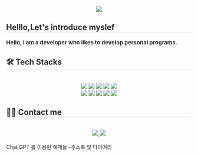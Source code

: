 
<div align= "center">
    <img src="https://capsule-render.vercel.app/api?type=cylinder&color=gradient&height=120&text=Hello%20I'm%20jinwoo6607&animation=fadeIn&fontColor=253b79&fontSize=50" />
    </div>
    <div style="text-align: left;"> 
    <h2 style="border-bottom: 1px solid #d8dee4; color: #282d33;"> Helllo,Let's introduce myslef </h2>  
    <div style="font-weight: 700; font-size: 15px; text-align: left; color: #282d33;"> Hello, I am a developer who likes to develop personal programs. </div> 
    </div>
    <div style="text-align: left;">
    <h2 style="border-bottom: 1px solid #d8dee4; color: #282d33;"> 🛠️ Tech Stacks </h2> <br> 
    <div  align= "center"> <img src="https://img.shields.io/badge/C-A8B9CC?style=for-the-badge&logo=C&logoColor=white">
          <img src="https://img.shields.io/badge/Discord-5865F2?style=for-the-badge&logo=Discord&logoColor=white">
          <img src="https://img.shields.io/badge/HTML5-E34F26?style=for-the-badge&logo=HTML5&logoColor=white">
          <img src="https://img.shields.io/badge/Java-007396?style=for-the-badge&logo=Java&logoColor=white">
          <img src="https://img.shields.io/badge/Javascript-F7DF1E?style=for-the-badge&logo=Javascript&logoColor=white">
          <br/><img src="https://img.shields.io/badge/MySQL-4479A1?style=for-the-badge&logo=MySQL&logoColor=white">
          <img src="https://img.shields.io/badge/Linux-FCC624?style=for-the-badge&logo=Linux&logoColor=white">
          <img src="https://img.shields.io/badge/Node.js-339933?style=for-the-badge&logo=Node.js&logoColor=white">
          <img src="https://img.shields.io/badge/IOS-000000?style=for-the-badge&logo=IOS&logoColor=white">
          <img src="https://img.shields.io/badge/Android-3DDC84?style=for-the-badge&logo=Android&logoColor=white">
          <br/></div>
    </div>
    <div style="text-align: left;">
    <h2 style="border-bottom: 1px solid #d8dee4; color: #282d33;"> 🧑‍💻 Contact me </h2> <br> 
    <div align= "center"> <a href=freeworld_b00> <img src="https://img.shields.io/badge/Instagram-E4405F?style=for-the-badge&logo=Instagram&logoColor=white&link=freeworld_b00"> </a>
         <a href=mailto:usjinwoo@gmail.com> <img src="https://img.shields.io/badge/Gmail-EA4335?style=for-the-badge&logo=Gmail&logoColor=white&link=mailto:usjinwoo@gmail.com"> </a>
          </div>  <br> 
    <div align= "center">  </div> 
    </div>
Chat GPT 를 이용한 예제들
-주소록 및 다이어리

    
<!---
jinwoo6607/jinwoo6607 is a ✨ special ✨ repository because its `README.md` (this file) appears on your GitHub profile.
You can click the Preview link to take a look at your changes.
--->
